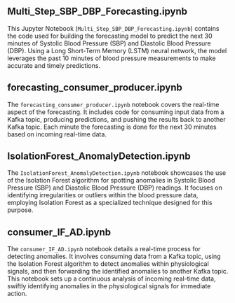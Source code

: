 ## Multi_Step_SBP_DBP_Forecasting.ipynb

This Jupyter Notebook (`Multi_Step_SBP_DBP_Forecasting.ipynb`) contains the code used for building the forecasting model to predict the next 30 minutes of Systolic Blood Pressure (SBP) and Diastolic Blood Pressure (DBP). Using a Long Short-Term Memory (LSTM) neural network, the model leverages the past 10 minutes of blood pressure measurements to make accurate and timely predictions.


## forecasting_consumer_producer.ipynb

The `forecasting_consumer_producer.ipynb` notebook covers the real-time aspect of the forecasting. It includes code for consuming input data from a Kafka topic, producing predictions, and pushing the results back to another Kafka topic. Each minute the forecasting is done for the next 30 minutes based on incoming real-time data.

## IsolationForest_AnomalyDetection.ipynb
The `IsolationForest_AnomalyDetection.ipynb` notebook showcases the use of the Isolation Forest algorithm for spotting anomalies in Systolic Blood Pressure (SBP) and Diastolic Blood Pressure (DBP) readings. It focuses on identifying irregularities or outliers within the blood pressure data, employing Isolation Forest as a specialized technique designed for this purpose.

## consumer_IF_AD.ipynb
The `consumer_IF_AD.ipynb` notebook details a real-time process for detecting anomalies. It involves consuming data from a Kafka topic, using the Isolation Forest algorithm to detect anomalies within physiological signals, and then forwarding the identified anomalies to another Kafka topic. This notebook sets up a continuous analysis of incoming real-time data, swiftly identifying anomalies in the physiological signals for immediate action.
